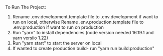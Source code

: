 To Run The Project:
1) Rename .env.development.template file to .env.development if want to run on local, otherwise Rename .env.production.template file to .env.production if want to run on production 
2) Run "yarn" to install dependencies (node version needed 16.19.1 and yarn versiio 1.22)
3) Run "yarn start" to start the server on local
4) If wanted to create production build- run "yarn run build:production"
